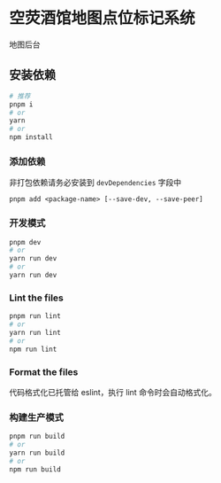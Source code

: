 # 空荧酒馆地图点位标记系统

地图后台

## 安装依赖

```bash
# 推荐
pnpm i
# or
yarn
# or
npm install
```

### 添加依赖

非打包依赖请务必安装到 `devDependencies` 字段中

```base
pnpm add <package-name> [--save-dev, --save-peer]
```

### 开发模式

```bash
pnpm dev
# or
yarn run dev
# or
yarn run dev
```

### Lint the files

```bash
pnpm run lint
# or
yarn run lint
# or
npm run lint
```

### Format the files

代码格式化已托管给 eslint，执行 lint 命令时会自动格式化。

### 构建生产模式

```bash
pnpm run build
# or
yarn run build
# or
npm run build
```
